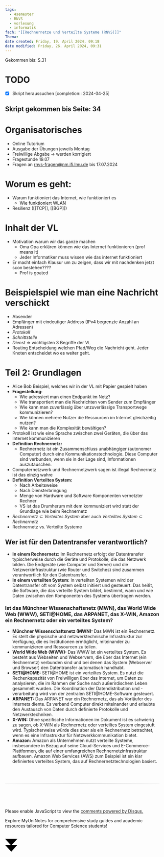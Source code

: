 ```yaml
---
tags:
  - 4semester
  - RNVS
  - vorlesung
  - informatik
fach: "[[Rechnernetze und Verteilte Systeme (RNVS)]]"
Thema:
date created: Friday, 19. April 2024, 09:18
date modified: Friday, 26. April 2024, 09:31
---
```


Gekommen bis: S.31

# TODO

- [x] Skript heraussuchen [completion:: 2024-04-25]

## Skript gekommen bis Seite: 34

# Organisatorisches

- Online Tutorium
- Ausgabe der Übungen jeweils Montag
- Freiwillige Abgabe → werden korrigiert
- Fragestunde 19.07
- Fragen an rnvs-fragen@nm.ifi.lmu.de bis 17.07.2024

# Worum es geht:

- Warum funktioniert das Internet, wie funktioniert es
  - Wie funktioniert WLAN
- Resilienz ([[TCP]], [[BGP]])

# Inhalt der VL

- Motivation warum wir das ganze machen
  - Oma Opa erklären können wie das Internet funktionieren (prof means it)
  - Jeder Informatiker muss wissen wie das internet funktioniert
- Er macht einfach Klausur um zu zeigen, dass wir mit nachdenken jetzt scon bestehen????
  - Prof is goated

# Beispielspiel wie man eine Nachricht verschickt

- Absender
- Empfänger mit eindeutiger Address (IPv4 begrenzte Anzahl an Adressen)
- _Protokoll_
- _Schnittstelle_
- _Dienst_
  $\Longrightarrow$ wichtigsten 3 Begriffe der VL
- Routing Entscheidung welchen Pfad/Weg die Nachricht geht. Jeder Knoten entscheidet wo es weiter geht.

# Teil 2: Grundlagen

- Alice Bob Beispiel, welches wir in der VL mit Papier gespielt haben
- **Fragestellung:**
  - Wie adressiert man einen Endpunkt im Netz?
  - Wie transportiert man die Nachrichten vom Sender zum Empfänger
  - Wie kann man zuverlässig über unzuverlässige Transportwege kommunizieren?
  - Wie können mehrere Nutzer die Ressourcen im Internet gleichzeitig nutzen?
  - Wie kann man die Komplexität bewältigen?
- Protokoll ist wie eine Sprache zwischen zwei Geräten, die über das Internet kommunizieren
- **Definition Rechnernetz:**
  - Rechnernetz ist ein Zusammenschluss unabhängiger (autonomer Computer) durch eine Kommunikationstechnologie. Diese Computer sind verbunden, wenn sie in der Lage sind, Informationen auszutauschen.
- Computernetzwerk und Rechnernetzwerk sagen ist illegal Rechnernetz ist das einzig wahre
- **Definition Verteiltes System:**
  - Nach Arbeitsweise
  - Nach Diensterbringung
  - Menge von Hardware und Software Komponenten vernetzter Rechner
  - VS ist das Drumherum mit dem kommuniziert wird statt der Grundlage wie beim Rechnernetz
- $Rechnernetz \subset Verteiltes \ System$ aber auch $Verteiltes \ System \subset  Rechnernetz$
- Rechnernetz vs. Verteilte Systeme

## Wer ist für den Datentransfer verantwortlich?

- **In einem Rechnernetz:** Im Rechnernetz erfolgt der Datentransfer typischerweise durch die Geräte und Protokolle, die das Netzwerk bilden. Die Endgeräte (wie Computer und Server) und die Netzwerkinfrastruktur (wie Router und Switches) sind zusammen verantwortlich für den Datentransfer.
- **In einem verteilten System:** In verteilten Systemen wird der Datentransfer oft vom System selbst initiiert und gesteuert. Das heißt, die Software, die das verteilte System bildet, bestimmt, wann und wie Daten zwischen den Komponenten des Systems übertragen werden.

### Ist das Münchner Wissenschaftsnetz (MWN), das World Wide Web (WWW), SETI@HOME, das ARPANET, das X-WIN, Amazon ein Rechnernetz oder ein verteiltes System?

- **Münchner Wissenschaftsnetz (MWN):** Das MWN ist ein Rechnernetz. Es stellt die physische und netzwerktechnische Infrastruktur zur Verfügung, die es Institutionen ermöglicht, miteinander zu kommunizieren und Ressourcen zu teilen.
- **World Wide Web (WWW):** Das WWW ist ein verteiltes System. Es besteht aus Webseiten und Webservern, die über das Internet (ein Rechnernetz) verbunden sind und bei denen das System (Webserver und Browser) den Datentransfer automatisch handhabt.
- **SETI@HOME:** SETI@HOME ist ein verteiltes System. Es nutzt die Rechenkapazität von Freiwilligen über das Internet, um Daten zu analysieren, die im Rahmen der Suche nach außerirdischem Leben gesammelt wurden. Die Koordination der Datendistribution und -verarbeitung wird von der zentralen SETI@HOME-Software gesteuert.
- **ARPANET:** Das ARPANET war ein Rechnernetz, das als Vorläufer des Internets diente. Es verband Computer direkt miteinander und erlaubte den Austausch von Daten durch definierte Protokolle und Netzwerktechniken.
- **X-WIN:** Ohne spezifische Informationen im Dokument ist es schwierig zu sagen, ob X-WIN als Rechnernetz oder verteiltes System eingestuft wird. Typischerweise würde dies aber als ein Rechnernetz betrachtet, wenn es eine Infrastruktur für Netzwerkkommunikation bietet.
- **Amazon:** Amazon als Unternehmen nutzt verteilte Systeme, insbesondere in Bezug auf seine Cloud-Services und E-Commerce-Plattformen, die auf einer umfangreichen Rechnernetzinfrastruktur aufbauen. Amazon Web Services (AWS) zum Beispiel ist ein klar definiertes verteiltes System, das auf Rechnernetztechnologien basiert.

<!-- DISQUS SCRIPT COMMENT START -->

<hr style="border: none; height: 2px; background: linear-gradient(to right, #f0f0f0, #ccc, #f0f0f0); margin-top: 4rem; margin-bottom: 5rem;">
<div id="disqus_thread"></div>
<script>
    /**
    *  RECOMMENDED CONFIGURATION VARIABLES: EDIT AND UNCOMMENT THE SECTION BELOW TO INSERT DYNAMIC VALUES FROM YOUR PLATFORM OR CMS.
    *  LEARN WHY DEFINING THESE VARIABLES IS IMPORTANT: https://disqus.com/admin/universalcode/#configuration-variables    */
    /*
    var disqus_config = function () {
    this.page.url = PAGE_URL;  // Replace PAGE_URL with your page's canonical URL variable
    this.page.identifier = PAGE_IDENTIFIER; // Replace PAGE_IDENTIFIER with your page's unique identifier variable
    };
    */
    (function() { // DON'T EDIT BELOW THIS LINE
    var d = document, s = d.createElement('script');
    s.src = 'https://myuninotes.disqus.com/embed.js';
    s.setAttribute('data-timestamp', +new Date());
    (d.head || d.body).appendChild(s);
    })();
</script>
<noscript>Please enable JavaScript to view the <a href="https://disqus.com/?ref_noscript">comments powered by Disqus.</a></noscript>

<!-- DISQUS SCRIPT COMMENT END -->

<!-- Sliding Banner START -->

<div id="slidingBanner" class="banner">
  <p class="banner-text">
    Explore MyUniNotes for comprehensive study guides and academic resources tailored for Computer Science students!
  </p>
  <svg id="closeBanner" class="arrows">
    <path d="M0 20 L20 42 L40 20"></path>
    <path d="M0 40 L20 62 L40 40"></path>
  </svg>
</div>

<script>
  // JavaScript to slide down the banner on page load
  document.addEventListener('DOMContentLoaded', function() {
    // Generate a random number between 1 and 5
    const randomNumber = Math.floor(Math.random() * 5) + 1;
    console.log(randomNumber)
    if (randomNumber === 1) {
      setTimeout(function() {
        const banner = document.getElementById('slidingBanner');
        if (banner) {
          banner.classList.add('show');
        }
      }, 1000); // Adjust the delay as needed

      const closeBanner = document.getElementById('closeBanner');
      if (closeBanner) {
        closeBanner.addEventListener('click', function() {
          const banner = document.getElementById('slidingBanner');
          if (banner) {
            banner.classList.remove('show');
            banner.style.visibility = 'hidden';
          }
        });
      }
    } else {
      // Remove the banner from the DOM if the random number is not 1
      const banner = document.getElementById('slidingBanner');
      if (banner) {
        banner.remove();
      }
    }
  });
</script>

<!-- Sliding Banner END -->

